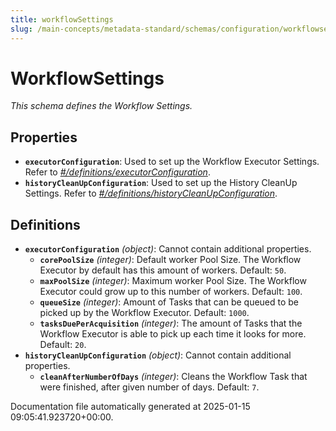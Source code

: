 ```yaml
---
title: workflowSettings
slug: /main-concepts/metadata-standard/schemas/configuration/workflowsettings
---
```


# WorkflowSettings

*This schema defines the Workflow Settings.*

## Properties

- **`executorConfiguration`**: Used to set up the Workflow Executor Settings. Refer to *[#/definitions/executorConfiguration](#definitions/executorConfiguration)*.
- **`historyCleanUpConfiguration`**: Used to set up the History CleanUp Settings. Refer to *[#/definitions/historyCleanUpConfiguration](#definitions/historyCleanUpConfiguration)*.
## Definitions

- **`executorConfiguration`** *(object)*: Cannot contain additional properties.
  - **`corePoolSize`** *(integer)*: Default worker Pool Size. The Workflow Executor by default has this amount of workers. Default: `50`.
  - **`maxPoolSize`** *(integer)*: Maximum worker Pool Size. The Workflow Executor could grow up to this number of workers. Default: `100`.
  - **`queueSize`** *(integer)*: Amount of Tasks that can be queued to be picked up by the Workflow Executor. Default: `1000`.
  - **`tasksDuePerAcquisition`** *(integer)*: The amount of Tasks that the Workflow Executor is able to pick up each time it looks for more. Default: `20`.
- **`historyCleanUpConfiguration`** *(object)*: Cannot contain additional properties.
  - **`cleanAfterNumberOfDays`** *(integer)*: Cleans the Workflow Task that were finished, after given number of days. Default: `7`.


Documentation file automatically generated at 2025-01-15 09:05:41.923720+00:00.
